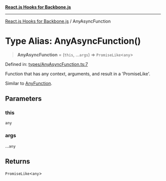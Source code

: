 [**React.js Hooks for Backbone.js**](../README.md)

***

[React.js Hooks for Backbone.js](../README.md) / AnyAsyncFunction

# Type Alias: AnyAsyncFunction()

> **AnyAsyncFunction** = (`this`, ...`args`) => `PromiseLike`\<`any`\>

Defined in: [types/AnyAsyncFunction.ts:7](https://github.com/VitorLuizC/react-hooks-for-backbone/blob/974b445f407913593ca526d1771534f66ee4519c/src/types/AnyAsyncFunction.ts#L7)

Function that has any context, arguments, and result in a 'PromiseLike'.

Similar to [AnyFunction](AnyFunction.md).

## Parameters

### this

`any`

### args

...`any`

## Returns

`PromiseLike`\<`any`\>
